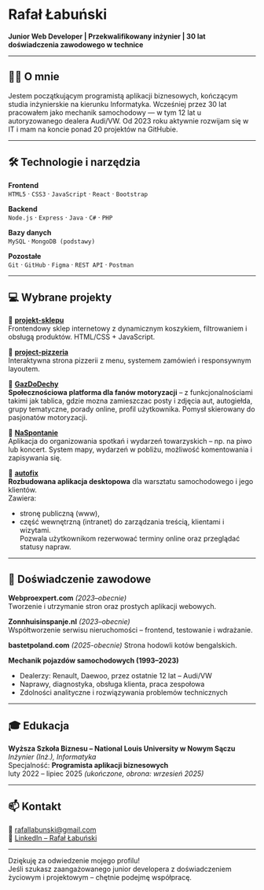 # Rafał Łabuński

**Junior Web Developer | Przekwalifikowany inżynier | 30 lat doświadczenia zawodowego w technice**

---

## 👨‍💻 O mnie

Jestem początkującym programistą aplikacji biznesowych, kończącym studia inżynierskie na kierunku Informatyka. Wcześniej przez 30 lat pracowałem jako mechanik samochodowy — w tym 12 lat u autoryzowanego dealera Audi/VW. Od 2023 roku aktywnie rozwijam się w IT i mam na koncie ponad 20 projektów na GitHubie.

---

## 🛠️ Technologie i narzędzia

**Frontend**  
`HTML5` · `CSS3` · `JavaScript` · `React` · `Bootstrap`

**Backend**  
`Node.js` · `Express` · `Java` · `C#` · `PHP`

**Bazy danych**  
`MySQL` · `MongoDB (podstawy)`

**Pozostałe**  
`Git` · `GitHub` · `Figma` · `REST API` · `Postman`

---

## 💻 Wybrane projekty

🔹 [**projekt-sklepu**](https://github.com/rafaraf75/projekt-sklepu)  
Frontendowy sklep internetowy z dynamicznym koszykiem, filtrowaniem i obsługą produktów. HTML/CSS + JavaScript.  

🔹 [**project-pizzeria**](https://github.com/rafaraf75/project-pizzeria)  
Interaktywna strona pizzerii z menu, systemem zamówień i responsywnym layoutem.  

🔹 [**GazDoDechy**](https://github.com/rafaraf75/GazDoDechy)  
**Społecznościowa platforma dla fanów motoryzacji** – z funkcjonalnościami takimi jak tablica, gdzie mozna zamieszczac posty i zdjęcia aut, autogiełda, grupy tematyczne, porady online, profil użytkownika. Pomysł skierowany do pasjonatów motoryzacji.

🔹 [**NaSpontanie**](https://github.com/rafaraf75/NaSpontanie)  
Aplikacja do organizowania spotkań i wydarzeń towarzyskich – np. na piwo lub koncert. System mapy, wydarzeń w pobliżu, możliwość komentowania i zapisywania się.

🔹 [**autofix**](https://github.com/rafaraf75/autofix)  
**Rozbudowana aplikacja desktopowa** dla warsztatu samochodowego i jego klientów.  
Zawiera:
- stronę publiczną (www),
- część wewnętrzną (intranet) do zarządzania treścią, klientami i wizytami.  
Pozwala użytkownikom rezerwować terminy online oraz przeglądać statusy napraw.

---

## 👔 Doświadczenie zawodowe

**Webproexpert.com** *(2023–obecnie)*  
Tworzenie i utrzymanie stron oraz prostych aplikacji webowych.

**Zonnhuisinspanje.nl** *(2023–obecnie)*  
Współtworzenie serwisu nieruchomości – frontend, testowanie i wdrażanie.

**bastetpoland.com** *(2025-obecnie)*
Strona hodowli kotów bengalskich.

**Mechanik pojazdów samochodowych (1993–2023)**  
- Dealerzy: Renault, Daewoo, przez ostatnie 12 lat – Audi/VW  
- Naprawy, diagnostyka, obsługa klienta, praca zespołowa  
- Zdolności analityczne i rozwiązywania problemów technicznych

---

## 🎓 Edukacja

**Wyższa Szkoła Biznesu – National Louis University w Nowym Sączu**  
*Inżynier (Inż.), Informatyka*  
Specjalność: **Programista aplikacji biznesowych**  
luty 2022 – lipiec 2025 *(ukończone, obrona: wrzesień 2025)*

---

## 📫 Kontakt

📧 rafallabunski@gmail.com  
💼 [LinkedIn – Rafał Łabuński](https://www.linkedin.com/in/rafał-łabuński-300324206)  

---

Dziękuję za odwiedzenie mojego profilu!  
Jeśli szukasz zaangażowanego junior developera z doświadczeniem życiowym i projektowym – chętnie podejmę współpracę.

